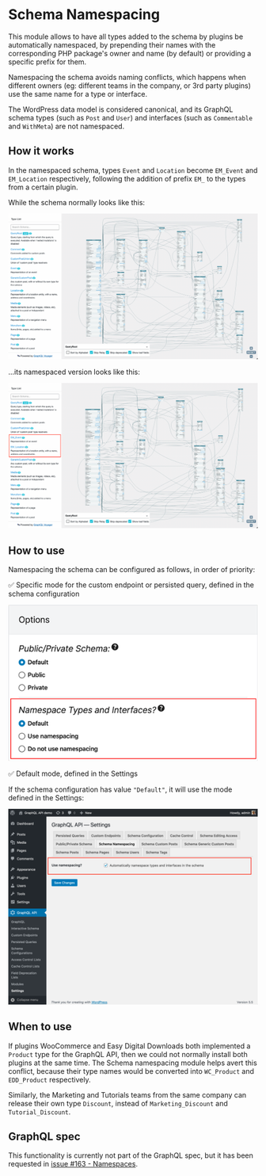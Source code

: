 # Schema Namespacing

This module allows to have all types added to the schema by plugins be automatically namespaced, by prepending their names with the corresponding PHP package's owner and name (by default) or providing a specific prefix for them.

Namespacing the schema avoids naming conflicts, which happens when different owners (eg: different teams in the company, or 3rd party plugins) use the same name for a type or interface.

The WordPress data model is considered canonical, and its GraphQL schema types (such as `Post` and `User`) and interfaces (such as `Commentable` and `WithMeta`) are not namespaced.

## How it works

In the namespaced schema, types `Event` and `Location` become `EM_Event` and `EM_Location` respectively, following the addition of prefix `EM_` to the types from a certain plugin.

While the schema normally looks like this:

<a href="../../images/normal-interactive-schema.png" target="_blank">![Interactive schema](../../images/normal-interactive-schema.png)</a>

...its namespaced version looks like this:

<a href="../../images/namespaced-interactive-schema.png" target="_blank">![Namespaced interactive schema](../../images/namespaced-interactive-schema.png)</a>

## How to use

Namespacing the schema can be configured as follows, in order of priority:

✅ Specific mode for the custom endpoint or persisted query, defined in the schema configuration

<a href="../../images/schema-configuration-namespacing.png" target="_blank">![Namespacing, set in the Schema configuration](../../images/schema-configuration-namespacing.png "Namespacing, set in the Schema configuration")</a>

✅ Default mode, defined in the Settings

If the schema configuration has value `"Default"`, it will use the mode defined in the Settings:

<a href="../../images/settings-namespacing.png" target="_blank">![Namespacing in Settings](../../images/settings-namespacing.png "Namespacing in Settings")</a>

## When to use

If plugins WooCommerce and Easy Digital Downloads both implemented a `Product` type for the GraphQL API, then we could not normally install both plugins at the same time. The Schema namespacing module helps avert this conflict, because their type names would be converted into `WC_Product` and `EDD_Product` respectively.

Similarly, the Marketing and Tutorials teams from the same company can release their own type `Discount`, instead of `Marketing_Discount` and `Tutorial_Discount`.

## GraphQL spec

This functionality is currently not part of the GraphQL spec, but it has been requested in <a href="https://github.com/graphql/graphql-spec/issues/163" target="_blank">issue #163 - Namespaces</a>.
